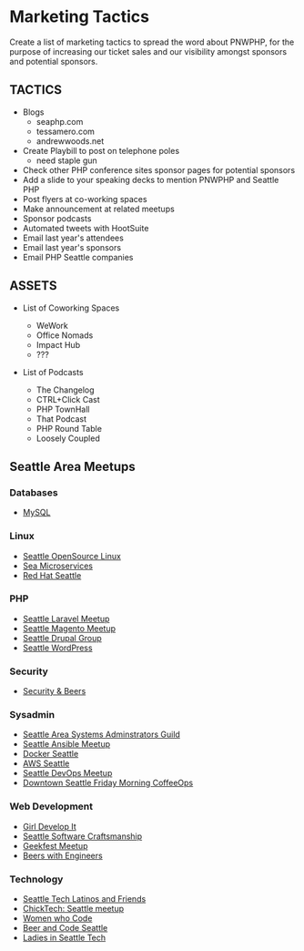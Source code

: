 # Marketing Tactics

Create a list of marketing tactics to spread the word about PNWPHP, for the purpose of increasing our ticket sales and our visibility amongst sponsors and potential sponsors.

## TACTICS

* Blogs
  - seaphp.com
  - tessamero.com
  - andrewwoods.net
* Create Playbill to post on telephone poles
  - need staple gun
* Check other PHP conference sites sponsor pages for potential sponsors
* Add a slide to your speaking decks to mention PNWPHP and Seattle PHP
* Post flyers at co-working spaces
* Make announcement at related meetups
* Sponsor podcasts
* Automated tweets with HootSuite
* Email last year's attendees
* Email last year's sponsors
* Email PHP Seattle companies


## ASSETS

* List of Coworking Spaces
  - WeWork
  - Office Nomads
  - Impact Hub
  - ???

* List of Podcasts
  - The Changelog
  - CTRL+Click Cast
  - PHP TownHall
  - That Podcast
  - PHP Round Table
  - Loosely Coupled

## Seattle Area Meetups

### Databases 

* [MySQL](http://www.meetup.com/seattlemysql/) 

### Linux

* [Seattle OpenSource Linux](http://www.meetup.com/seattlelinux/) 
* [Sea Microservices](http://www.meetup.com/SEAMicroservices/) 
* [Red Hat Seattle](http://www.meetup.com/Red-Hat-Seattle/) 

### PHP

* [Seattle Laravel Meetup](http://www.meetup.com/Seattle-Laravel-Meetup/) 
* [Seattle Magento Meetup](http://www.meetup.com/seattle-magento/) 
* [Seattle Drupal Group](https://groups.drupal.org/seattle) 
* [Seattle WordPress](http://www.meetup.com/SeattleWordPressMeetup/) 

###  Security

* [Security & Beers](http://www.meetup.com/Security-Beers/) 

### Sysadmin

* [Seattle Area Systems Adminstrators Guild](http://www.meetup.com/Seattle-Area-Systems-Administrators-Guild-SASAG/) 
* [Seattle Ansible Meetup](http://www.meetup.com/Seattle-Ansible-Meetup/) 
* [Docker Seattle](http://www.meetup.com/Docker-Seattle/) 
* [AWS Seattle](http://www.meetup.com/AWS-Seattle-OfficialEvents/) 
* [Seattle DevOps Meetup](http://www.meetup.com/Seattle-DevOps-Meetup-Group/) 
* [Downtown Seattle Friday Morning CoffeeOps](http://www.meetup.com/Downtown-Seattle-Friday-Morning-CoffeeOps/) 

### Web Development

* [Girl Develop It](http://www.meetup.com/Girl-Develop-It-Seattle/) 
* [Seattle Software Craftsmanship](http://www.meetup.com/seattle-software-craftsmanship/) 
* [Geekfest Meetup](http://www.meetup.com/Geekfest-Seattle/) 
* [Beers with Engineers](http://www.meetup.com/BeerswithEngineers/) 

### Technology

* [Seattle Tech Latinos and Friends](http://www.meetup.com/Seattle-Latinos-in-Tech-their-Friends-open-to-all/) 
* [ChickTech: Seattle meetup](http://www.meetup.com/ChickTech-Seattle-Meetup/) 
* [Women who Code](http://www.meetup.com/Women-Who-Code-Seattle/) 
* [Beer and Code Seattle](http://www.meetup.com/Beer-Code-Seattle/) 
* [Ladies in Seattle Tech](http://www.meetup.com/Ladies-in-Seattle-Tech/) 


